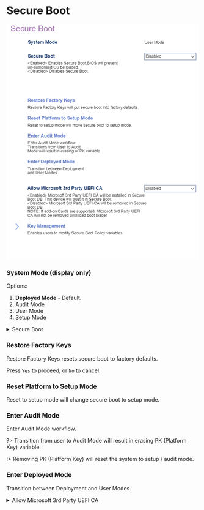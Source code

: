 # Secure Boot

![](./img/thinkcentre_secure_boot.png)

### System Mode (display only) ###

<!-- TODO: add description -->

Options:

1. **Deployed Mode** - Default.
1. Audit Mode
1. User Mode
1. Setup Mode

<details><summary>Secure Boot</summary>

1.  **Enabled** - BIOS will prevent unauthorized OS from loading.
1.  Disabled - disables Secure Boot.

| WMI Setting name | Values | Locked by SVP |
|:---|:---|:---|
| SecureBoot | Disabled, Enabled | yes |

</details>

### Restore Factory Keys ###

Restore Factory Keys resets secure boot to factory defaults.

Press `Yes` to proceed, or `No` to cancel.

### Reset Platform to Setup Mode ###

Reset to setup mode will change secure boot to setup mode.

### Enter Audit Mode ###

Enter Audit Mode workflow.

?> Transition from user to Audit Mode will result in erasing PK (Platform Key) variable.

!> Removing PK (Platform Key) will reset the system to setup / audit mode.

### Enter Deployed Mode ###

Transition between Deployment and User Modes.

<details><summary>Allow Microsoft 3rd Party UEFI CA</summary>

Options:

1.  **Enabled** - Install Microsoft 3rd Party UEFI CA, and trust it in secure boot. Default.
2.  Disabled. Remove Microsoft 3rd Party UEFI CA in secure boot BD.


| WMI Setting name | Values | Locked by SVP |
|:---|:---|:---|
| AllowMicrosoft3rdPartyUEFICA |  | yes |

?> If add-on cards are supported, Microsoft 3rd Party UEFI CA will not be removed until the boot loader is loaded.

<!-- MODEL: Only M90t/s-3 -->

</details>
